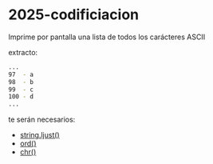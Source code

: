 # 2025-codificiacion

Imprime por pantalla una lista de todos los carácteres ASCII

extracto:

```sh
...
97  - a
98  - b
99  - c
100 - d
...
```

te serán necesarios:

- [string.ljust()](https://www.w3schools.com/python/ref_string_ljust.asp)
- [ord()](https://www.w3schools.com/python/ref_func_ord.asp)
- [chr()](https://www.w3schools.com/python/ref_func_chr.asp)
